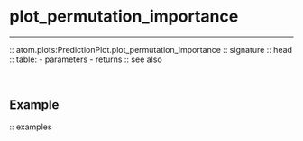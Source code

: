 # plot_permutation_importance
-----------------------------

:: atom.plots:PredictionPlot.plot_permutation_importance
    :: signature
    :: head
    :: table:
        - parameters
        - returns
    :: see also

<br>

## Example

:: examples

